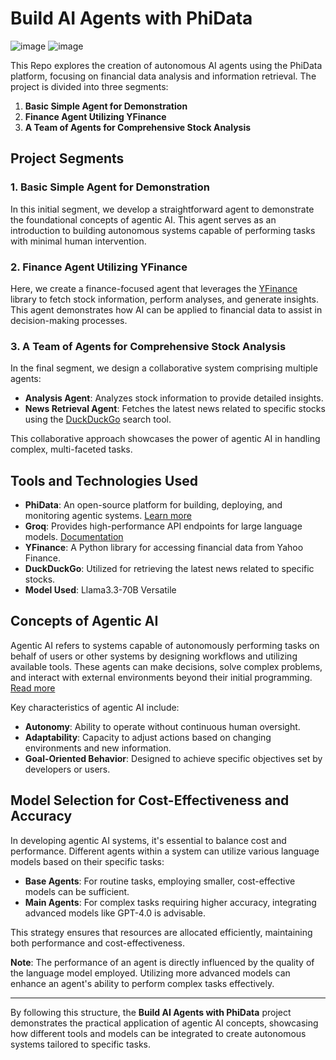 # Build AI Agents with PhiData

![image](https://github.com/user-attachments/assets/890410f3-cdb5-45c1-bed8-dbf5733e8927) ![image](https://github.com/user-attachments/assets/3b63cff8-cd04-4cd1-9d63-30af3a1659d6)

This Repo explores the creation of autonomous AI agents using the PhiData platform, focusing on financial data analysis and information retrieval. The project is divided into three segments:

1. **Basic Simple Agent for Demonstration**
2. **Finance Agent Utilizing YFinance**
3. **A Team of Agents for Comprehensive Stock Analysis**

## Project Segments

### 1. Basic Simple Agent for Demonstration

In this initial segment, we develop a straightforward agent to demonstrate the foundational concepts of agentic AI. This agent serves as an introduction to building autonomous systems capable of performing tasks with minimal human intervention.

### 2. Finance Agent Utilizing YFinance

Here, we create a finance-focused agent that leverages the [YFinance](https://pypi.org/project/yfinance/) library to fetch stock information, perform analyses, and generate insights. This agent demonstrates how AI can be applied to financial data to assist in decision-making processes.

### 3. A Team of Agents for Comprehensive Stock Analysis

In the final segment, we design a collaborative system comprising multiple agents:

- **Analysis Agent**: Analyzes stock information to provide detailed insights.
- **News Retrieval Agent**: Fetches the latest news related to specific stocks using the [DuckDuckGo](https://pypi.org/project/duckduckgo-search/) search tool.

This collaborative approach showcases the power of agentic AI in handling complex, multi-faceted tasks.

## Tools and Technologies Used

- **PhiData**: An open-source platform for building, deploying, and monitoring agentic systems. [Learn more](https://medium.com/@shravankoninti/phidata-an-open-source-platform-to-build-ship-and-monitor-agentic-systems-adaade78b003)
- **Groq**: Provides high-performance API endpoints for large language models. [Documentation](https://docs.phidata.com/models/groq)
- **YFinance**: A Python library for accessing financial data from Yahoo Finance.
- **DuckDuckGo**: Utilized for retrieving the latest news related to specific stocks.
- **Model Used**: Llama3.3-70B Versatile

## Concepts of Agentic AI

Agentic AI refers to systems capable of autonomously performing tasks on behalf of users or other systems by designing workflows and utilizing available tools. These agents can make decisions, solve complex problems, and interact with external environments beyond their initial programming. [Read more](https://www.ibm.com/think/insights/agentic-ai)

Key characteristics of agentic AI include:

- **Autonomy**: Ability to operate without continuous human oversight.
- **Adaptability**: Capacity to adjust actions based on changing environments and new information.
- **Goal-Oriented Behavior**: Designed to achieve specific objectives set by developers or users.

## Model Selection for Cost-Effectiveness and Accuracy

In developing agentic AI systems, it's essential to balance cost and performance. Different agents within a system can utilize various language models based on their specific tasks:

- **Base Agents**: For routine tasks, employing smaller, cost-effective models can be sufficient.
- **Main Agents**: For complex tasks requiring higher accuracy, integrating advanced models like GPT-4.0 is advisable.

This strategy ensures that resources are allocated efficiently, maintaining both performance and cost-effectiveness.

**Note**: The performance of an agent is directly influenced by the quality of the language model employed. Utilizing more advanced models can enhance an agent's ability to perform complex tasks effectively.

---

By following this structure, the **Build AI Agents with PhiData** project demonstrates the practical application of agentic AI concepts, showcasing how different tools and models can be integrated to create autonomous systems tailored to specific tasks. 
